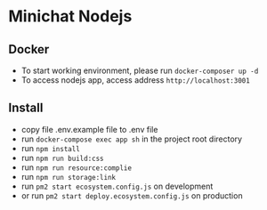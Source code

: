 # Minichat Nodejs

## Docker

- To start working environment, please run `docker-composer up -d`
- To access nodejs app, access address `http://localhost:3001`

## Install

- copy file .env.example file to .env file
- run `docker-compose exec app sh` in the project root directory
- run `npm install`
- run `npm run build:css`
- run `npm run resource:complie`
- run `npm run storage:link`
- run `pm2 start ecosystem.config.js` on development
- or run `pm2 start deploy.ecosystem.config.js` on production
